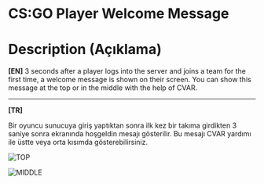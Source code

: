 # CS:GO Player Welcome Message

# Description (Açıklama)

**[EN]** 
3 seconds after a player logs into the server and joins a team for the first time, a welcome message is shown on their screen. You can show this message at the top or in the middle with the help of CVAR.

--------------------

**[TR]**

Bir oyuncu sunucuya giriş yaptıktan sonra ilk kez bir takıma girdikten 3 saniye sonra ekranında hoşgeldin mesajı gösterilir. Bu mesajı CVAR yardımı ile üstte veya orta kısımda gösterebilirsiniz.

![TOP](https://github.com/tncykrkyl/csgo_player_welcome_message/raw/main/images/top.png)

![MIDDLE](https://github.com/tncykrkyl/csgo_player_welcome_message/raw/main/images/middle.png)
